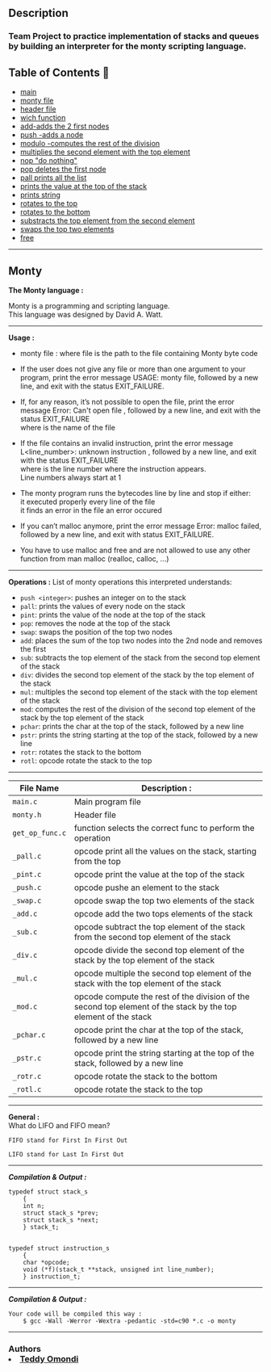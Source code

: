 
## Description

### Team Project to practice implementation of stacks and queues by building an interpreter for the monty scripting language.



## Table of Contents :open_file_folder:

* [main](./main.c)
* [monty file](./monty)
* [header file](./monty.h)
* [wich function](./get_op_func.c)
* [add-adds the 2 first nodes](./_add.c)
* [push -adds a node](./_push.c)
* [modulo -computes the rest of the division](./_mod.c)
* [multiplies the second element with the top element](./_mul.c)
* [nop "do nothing"](./_nop.c)
* [pop  deletes the first node](./_pop.c)
* [pall prints all the list](./_pall.c)
* [prints the value at the top of the stack](./_pint.c)
* [prints string](./_pstr.c)
* [rotates to the top](./_rotl.c)
* [rotates to the bottom ](./main.c)
* [substracts the top element from the second element](./_sub.c)
* [swaps the top two elements](./_swap.c)
* [free](./free.c)



---
## Monty

**The Monty language :**

Monty is a programming and scripting language. <br>
This language was designed by David A. Watt. <br>

---

**Usage :**

- monty file : where file is the path to the file containing Monty byte code<br>

- If the user does not give any file or more than one argument to your program, print the error message USAGE: monty file, followed by a new line, and exit with the status EXIT_FAILURE.<br>

- If, for any reason, it’s not possible to open the file, print the error message Error: Can't open file <file>, followed by a new line, and exit with the status EXIT_FAILURE<br>
  where <file> is the name of the file<br>

- If the file contains an invalid instruction, print the error message L<line_number>: unknown instruction <opcode>, followed by a new line, and exit with the status EXIT_FAILURE<br>
  where is the line number where the instruction appears.<br>
  Line numbers always start at 1<br>
- The monty program runs the bytecodes line by line and stop if either:<br>
  it executed properly every line of the file<br>
  it finds an error in the file an error occured<br>

- If you can’t malloc anymore, print the error message Error: malloc failed, followed by a new line, and exit with status EXIT_FAILURE.<br>

- You have to use malloc and free and are not allowed to use any other function from man malloc (realloc, calloc, …)<br>


---

**Operations :**
List of monty operations this interpreted understands:
- `push <integer>`: pushes an integer on to the stack
- `pall`: prints the values of every node on the stack
- `pint`: prints the value of the node at the top of the stack
- `pop`: removes the node at the top of the stack
- `swap`: swaps the position of the top two nodes
- `add`: places the sum of the top two nodes into the 2nd node and removes the
  first
- `sub`: subtracts the top element of the stack from the second top element of the stack
- `div`: divides the second top element of the stack by the top element of the stack
- `mul`: multiples the second top element of the stack with the top element of the stack
- `mod`: computes the rest of the division of the second top element of the stack by the top element of the stack
- `pchar`: prints the char at the top of the stack, followed by a new line
- `pstr`: prints the string starting at the top of the stack, followed by a new line
- `rotr`:  rotates the stack to the bottom
- `rotl`: opcode rotate the stack to the top
---

File Name | Description :
--- | ---
`main.c` | Main program file
`monty.h` | Header file
`get_op_func.c` | function selects the correct func to perform the operation
`_pall.c` | opcode print all the values on the stack, starting from the top
`_pint.c` | opcode print the value at the top of the stack
`_push.c` | opcode pushe an element to the stack
`_swap.c` | opcode swap the top two elements of the stack
`_add.c` | opcode add the two tops elements of the stack
`_sub.c` | opcode subtract the top element of the stack from the second top element of the stack
`_div.c` | opcode divide the second top element of the stack by the top element of the stack
`_mul.c` | opcode multiple the second top element of the stack with the top element of the stack
`_mod.c` | opcode compute the rest of the division of the second top element of the stack by the top element of the stack
`_pchar.c` | opcode print the char at the top of the stack, followed by a new line
`_pstr.c` | opcode print the string starting at the top of the stack, followed by a new line
`_rotr.c` | opcode rotate the stack to the bottom
`_rotl.c` | opcode rotate the stack to the top
---
**General :**<br>
    What do LIFO and FIFO mean?<br>

    FIFO stand for First In First Out

    LIFO stand for Last In First Out
---



***Compilation & Output :***

    typedef struct stack_s
        {
        int n;
        struct stack_s *prev;
        struct stack_s *next;
        } stack_t;


    typedef struct instruction_s
        {
        char *opcode;
        void (*f)(stack_t **stack, unsigned int line_number);
        } instruction_t;


---
***Compilation & Output :***

    Your code will be compiled this way :
        $ gcc -Wall -Werror -Wextra -pedantic -std=c90 *.c -o monty

---



### Authors <li><a href="https://github.com/TeddyO323" title="Teddy Omondi" target="_blank">Teddy Omondi</a> </li>

